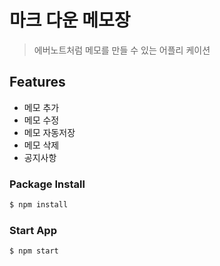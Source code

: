 # 마크 다운 메모장

> 에버노트처럼 메모를 만들 수 있는 어플리 케이션

## Features

- 메모 추가
- 메모 수정
- 메모 자동저장
- 메모 삭제
- 공지사항

### Package Install

```bash
$ npm install
```

### Start App

```bash
$ npm start
```